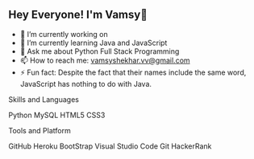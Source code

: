 ## Hey Everyone! I'm Vamsy👋

- 🔭 I’m currently working on 
- 🌱 I’m currently learning Java and JavaScript
- 💬 Ask me about Python Full Stack Programming
- 📫 How to reach me: vamsyshekhar.vv@gmail.com
- ⚡ Fun fact: Despite the fact that their names include the same word, JavaScript has nothing to do with Java.

Skills and Languages

Python MySQL HTML5 CSS3


Tools and Platform

GitHub Heroku BootStrap Visual Studio Code Git HackerRank


